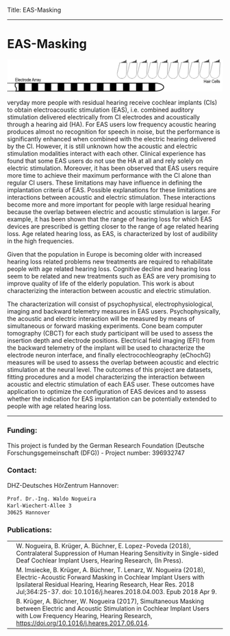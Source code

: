 
Title: EAS-Masking

- - - 

# EAS-Masking

<img src="EAS-Masking/logo-eas-masking-orig_orig.png" > 

veryday more people with residual hearing receive cochlear implants (CIs) to obtain electroacoustic stimulation (EAS), i.e. combined auditory stimulation delivered electrically from CI electrodes and acoustically through a hearing aid (HA). For EAS users low frequency acoustic hearing produces almost no recognition for speech in noise, but the performance is significantly enhanced when combined with the electric hearing delivered by the CI. However, it is still unknown how the acoustic and electric stimulation modalities interact with each other. Clinical experience has found that some EAS users do not use the HA at all and rely solely on electric stimulation. Moreover, it has been observed that EAS users require more time to achieve their maximum performance with the CI alone than regular CI users. These limitations may have influence in defining the implantation criteria of EAS. Possible explanations for these limitations are interactions between acoustic and electric stimulation. These interactions become more and more important for people with large residual hearing because the overlap between electric and acoustic stimulation is larger. For example, it has been shown that the range of hearing loss for which EAS devices are prescribed is getting closer to the range of age related hearing loss. Age related hearing loss, as EAS, is characterized by lost of audibility in the high frequencies.
 
Given that the population in Europe is becoming older with increased hearing loss related problems new treatments are required to rehabilitate people with age related hearing loss. Cognitive decline and hearing loss seem to be related and new treatments such as EAS are very promising to improve quality of life of the elderly population. This work is about characterizing the interaction between acoustic and electric stimulation.
 
The characterization will consist of psychophysical, electrophysiological, imaging and backward telemetry measures in EAS users. Psychophysically, the acoustic and electric interaction will be measured by means of simultaneous or forward masking experiments. Cone beam computer tomography (CBCT) for each study participant will be used to assess the insertion depth and electrode positions. Electrical field imaging (EFI) from the backward telemetry of the implant will be used to characterize the electrode neuron interface, and finally electrocochleography (eChochG) measures will be used to assess the overlap between acoustic and electric stimulation at the neural level. The outcomes of this project are datasets, fitting procedures and a model characterizing the interaction between acoustic and electric stimulation of each EAS user. These outcomes have application to optimize the configuration of EAS devices and to assess whether the indication for EAS implantation can be potentially extended to people with age related hearing loss.
 

 
- - - 

### Funding:
This project is funded by the German Research Foundation (Deutsche Forschungsgemeinschaft (DFG)) - Project number: 396932747 

### Contact:
DHZ-Deutsches HörZentrum Hannover:

    Prof. Dr.-Ing. Waldo Nogueira
    Karl-Wiechert-Allee 3 
    30625 Hannover



### Publications:

|  |       |
|-:|:------| 
| | W. Nogueira, B. Krüger, A. Büchner, E. Lopez-Poveda (2018), Contralateral Suppression of Human Hearing Sensitivity in Single-sided Deaf Cochlear Implant Users, Hearing Research, (In Press).|
|   | M. Imsiecke, B. Krüger, A. Büchner, T. Lenarz, W. Nogueira (2018), Electric-Acoustic Forward Masking in Cochlear Implant Users with Ipsilateral Residual Hearing, Hearing Research, Hear Res. 2018 Jul;364:25-37. doi: 10.1016/j.heares.2018.04.003. Epub 2018 Apr 9.|
|   | B. Krüger, A. Büchner, W. Nogueira (2017), Simultaneous Masking between Electric and Acoustic Stimulation in Cochlear Implant Users with Low Frequency Hearing, Hearing Research, https://doi.org/10.1016/j.heares.2017.06.014.|

